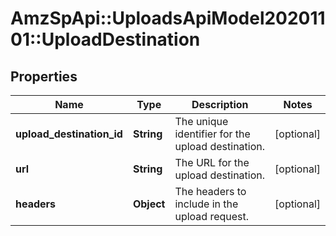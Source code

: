 # AmzSpApi::UploadsApiModel20201101::UploadDestination

## Properties
Name | Type | Description | Notes
------------ | ------------- | ------------- | -------------
**upload_destination_id** | **String** | The unique identifier for the upload destination. | [optional] 
**url** | **String** | The URL for the upload destination. | [optional] 
**headers** | **Object** | The headers to include in the upload request. | [optional] 

